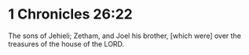 # 1 Chronicles 26:22

The sons of Jehieli; Zetham, and Joel his brother, [which were] over the treasures of the house of the LORD.